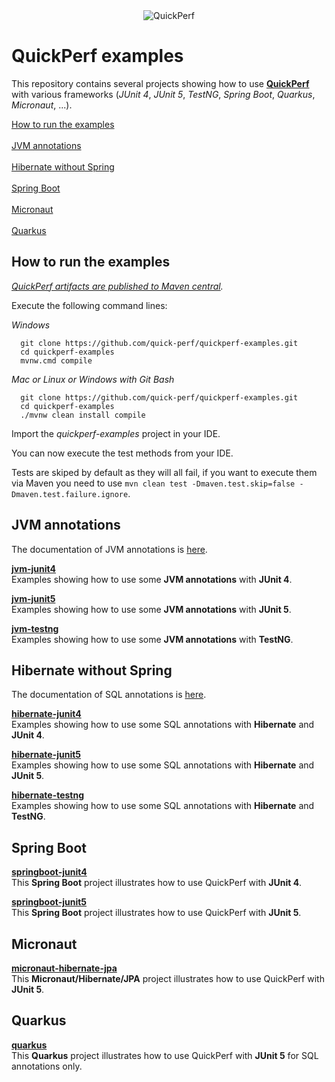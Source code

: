 <div align="center">
<img src="https://pbs.twimg.com/profile_banners/926219963333038086/1518645789" alt="QuickPerf"/>
</div>

# QuickPerf examples

This repository contains several projects showing how to use **[QuickPerf](https://github.com/quick-perf/doc/wiki/QuickPerf)** with various frameworks (*JUnit 4*, *JUnit 5*, *TestNG*, *Spring Boot*, *Quarkus*, *Micronaut*, ...).

[How to run the examples](#How-to-run-the-examples) <br><br>
[JVM annotations](#JVM-annotations) <br><br>
[Hibernate without Spring](#Hibernate-without-Spring) <br><br>
[Spring Boot](#Spring-Boot) <br><br>
[Micronaut](#Micronaut) <br><br>
[Quarkus](#Quarkus)

## How to run the examples
*[QuickPerf artifacts are published to Maven central](https://search.maven.org/search?q=org.quickperf).*

Execute the following command lines:

*Windows*
```
  git clone https://github.com/quick-perf/quickperf-examples.git
  cd quickperf-examples
  mvnw.cmd compile
```

*Mac or Linux or Windows with Git Bash*
```
  git clone https://github.com/quick-perf/quickperf-examples.git
  cd quickperf-examples
  ./mvnw clean install compile
```

Import the _quickperf-examples_ project in your IDE.

You can now execute the test methods from your IDE.

Tests are skiped by default as they will all fail, if you want to execute them via Maven you need to use 
`mvn clean test -Dmaven.test.skip=false -Dmaven.test.failure.ignore`.

## JVM annotations

The documentation of JVM annotations is [here](https://github.com/quick-perf/doc/wiki/JVM-annotations).

**[jvm-junit4](jvm-junit4)**<br>
Examples showing how to use some **JVM annotations** with **JUnit 4**.

**[jvm-junit5](jvm-junit5)**<br>
Examples showing how to use some **JVM annotations** with **JUnit 5**.

**[jvm-testng](jvm-testng)**<br>
Examples showing how to use some **JVM annotations** with **TestNG**.

## Hibernate without Spring

The documentation of SQL annotations is [here](https://github.com/quick-perf/doc/wiki/SQL-annotations).

**[hibernate-junit4](hibernate-junit4)**<br>
Examples showing how to use some SQL annotations with **Hibernate** and **JUnit 4**.

**[hibernate-junit5](hibernate-junit5)**<br>
Examples showing how to use some SQL annotations with **Hibernate** and **JUnit 5**.

**[hibernate-testng](hibernate-testng)**<br>
Examples showing how to use some SQL annotations with **Hibernate** and **TestNG**.

## Spring Boot
**[springboot-junit4](springboot-junit4)**<br>
This **Spring Boot** project illustrates how to use QuickPerf with **JUnit 4**. 

**[springboot-junit5](springboot-junit5)**<br>
This **Spring Boot** project illustrates how to use QuickPerf with **JUnit 5**. 

## Micronaut
**[micronaut-hibernate-jpa](micronaut-hibernate-jpa)**<br>
This **Micronaut/Hibernate/JPA** project illustrates how to use QuickPerf with **JUnit 5**. 

## Quarkus
**[quarkus](quarkus)**<br>
This **Quarkus** project illustrates how to use QuickPerf with **JUnit 5** for SQL annotations only. 
